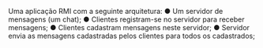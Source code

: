 Uma aplicação RMI com a seguinte arquitetura:
● Um servidor de mensagens (um chat);
● Clientes registram-se no servidor para receber mensagens;
● Clientes cadastram mensagens neste servidor;
● Servidor envia as mensagens cadastradas pelos clientes para todos os cadastrados;
